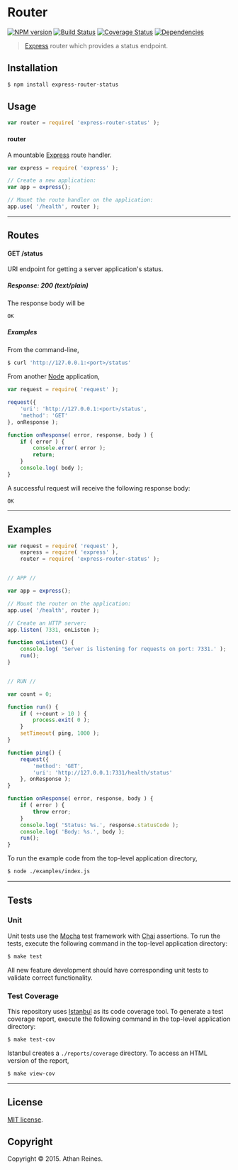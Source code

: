 Router
===
[![NPM version][npm-image]][npm-url] [![Build Status][travis-image]][travis-url] [![Coverage Status][codecov-image]][codecov-url] [![Dependencies][dependencies-image]][dependencies-url]

> [Express](http://expressjs.com/guide/using-middleware.html) router which provides a status endpoint.


## Installation

``` bash
$ npm install express-router-status
```


## Usage

``` javascript
var router = require( 'express-router-status' );
```

#### router

A mountable [Express](http://expressjs.com/guide/routing.html) route handler.

``` javascript
var express = require( 'express' );

// Create a new application:
var app = express();

// Mount the route handler on the application:
app.use( '/health', router );
```

---
## Routes

<a name="status-get"></a>
#### GET /status

URI endpoint for getting a server application\'s status.


##### Response: 200 (text/plain)

The response body will be

```
OK
```


##### Examples

From the command-line,

``` bash
$ curl 'http://127.0.0.1:<port>/status'
```

From another [Node](https://nodejs.org/) application,

``` javascript
var request = require( 'request' );

request({
	'uri': 'http://127.0.0.1:<port>/status',
	'method': 'GET'
}, onResponse );

function onResponse( error, response, body ) {
	if ( error ) {
		console.error( error );
		return;
	}
	console.log( body );
}
```

A successful request will receive the following response body:

```
OK
```


---
## Examples

``` javascript
var request = require( 'request' ),
	express = require( 'express' ),
	router = require( 'express-router-status' );


// APP //

var app = express();

// Mount the router on the application:
app.use( '/health', router );

// Create an HTTP server:
app.listen( 7331, onListen );

function onListen() {
	console.log( 'Server is listening for requests on port: 7331.' );
	run();
}


// RUN //

var count = 0;

function run() {
	if ( ++count > 10 ) {
		process.exit( 0 );
	}
	setTimeout( ping, 1000 );
}

function ping() {
	request({
		'method': 'GET',
		'uri': 'http://127.0.0.1:7331/health/status'
	}, onResponse );
}

function onResponse( error, response, body ) {
	if ( error ) {
		throw error;
	}
	console.log( 'Status: %s.', response.statusCode );
	console.log( 'Body: %s.', body );
	run();
}
```

To run the example code from the top-level application directory,

``` bash
$ node ./examples/index.js
```

---
## Tests

### Unit

Unit tests use the [Mocha](http://mochajs.org/) test framework with [Chai](http://chaijs.com) assertions. To run the tests, execute the following command in the top-level application directory:

``` bash
$ make test
```

All new feature development should have corresponding unit tests to validate correct functionality.


### Test Coverage

This repository uses [Istanbul](https://github.com/gotwarlost/istanbul) as its code coverage tool. To generate a test coverage report, execute the following command in the top-level application directory:

``` bash
$ make test-cov
```

Istanbul creates a `./reports/coverage` directory. To access an HTML version of the report,

``` bash
$ make view-cov
```


---
## License

[MIT license](http://opensource.org/licenses/MIT).


## Copyright

Copyright &copy; 2015. Athan Reines.


[npm-image]: http://img.shields.io/npm/v/express-router-status.svg
[npm-url]: https://npmjs.org/package/express-router-status

[travis-image]: http://img.shields.io/travis/kgryte/express-router-status/master.svg
[travis-url]: https://travis-ci.org/kgryte/express-router-status

[codecov-image]: https://img.shields.io/codecov/c/github/kgryte/express-router-status/master.svg
[codecov-url]: https://codecov.io/github/kgryte/express-router-status?branch=master

[dependencies-image]: http://img.shields.io/david/kgryte/express-router-status.svg
[dependencies-url]: https://david-dm.org/kgryte/express-router-status

[dev-dependencies-image]: http://img.shields.io/david/dev/kgryte/express-router-status.svg
[dev-dependencies-url]: https://david-dm.org/dev/kgryte/express-router-status

[github-issues-image]: http://img.shields.io/github/issues/kgryte/express-router-status.svg
[github-issues-url]: https://github.com/kgryte/express-router-status/issues
